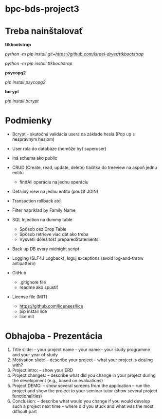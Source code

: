 # bpc-bds-project3

# Treba nainštalovať

**ttkbootstrap**

_python -m pip install git+https://github.com/israel-dryer/ttkbootstrap_

_python -m pip install ttkbootstrap_

**psycopg2**

_pip install psycopg2_

**bcrypt**

_pip install bcrypt_

# Podmienky

- Bcrypt - skutočná validácia usera na základe hesla (Pop up s nesprávnym heslom)

- User rola do databáze (nemôže byť superuser)

- Iná schema ako public

- CRUD (Create, read, update, delete) tlačítka do treeview na aspoň jednu entitu

  - findAll operáciu na jednu operáciu

- Detailný view na jednu entitu (použiť JOIN)

- Transaction rollback atd.

- Filter napríklad by Family Name

- SQL Injection na dummy table

  - Spôsob cez Drop Table
  - Spôsob retrieve viac dát ako treba
  - Vysvetli dôležitosť preparedStatements

- Back up DB every midnight script

- Logging (SLF4J Logback), loguj exceptions (avoid log-and-throw antipattern)

- GitHub

  - .gitignore file
  - readme ako spustiť

- License file (MIT)
  - https://github.com/licenses/lice
  - pip install lice
  - lice mit

# Obhajoba - Prezentácia

1. Title slide:
  – your project name
  – your name
  – your study programme and your year of study
2. Motivation slide:
  – describe your project
  – what your project is dealing with?
3. Project intro:
  – show your ERD
4. Project changes:
  – describe what did you change in your project during the development (e.g., based on
evaluations)
5. Project DEMO:
  – show several screens from the application
  – run the project and show the project to your seminar tutor (show several project functionalities)
6. Conclusion:
  – describe what would you change if you would develop such a project next time
  – where did you stuck and what was the most difficult part
